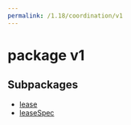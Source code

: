 ```yaml
---
permalink: /1.18/coordination/v1
---
```


# package v1



## Subpackages

* [lease](coordination-v1-lease.md)
* [leaseSpec](coordination-v1-leaseSpec.md)